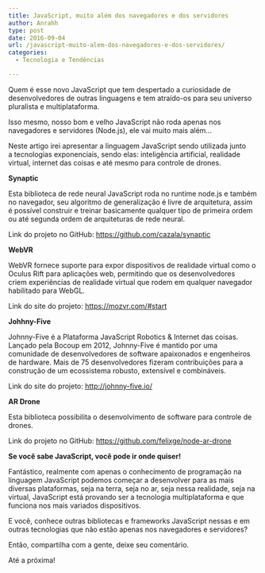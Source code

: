 ```yaml
---
title: JavaScript, muito além dos navegadores e dos servidores
author: Anrahh
type: post
date: 2016-09-04
url: /javascript-muito-alem-dos-navegadores-e-dos-servidores/
categories:
  - Tecnologia e Tendências

---
```

Quem é esse novo JavaScript que tem despertado a curiosidade de desenvolvedores de outras linguagens e tem atraído-os para seu universo pluralista e multiplataforma.

Isso mesmo, nosso bom e velho JavaScript não roda apenas nos navegadores e servidores (Node.js), ele vai muito mais além&#8230;

Neste artigo irei apresentar a linguagem JavaScript sendo utilizada junto a tecnologias exponenciais, sendo elas: inteligência artificial, realidade virtual, internet das coisas e até mesmo para controle de drones.

**Synaptic**

Esta biblioteca de rede neural JavaScript roda no runtime node.js e também no navegador, seu algoritmo de generalização é livre de arquitetura, assim é possível construir e treinar basicamente qualquer tipo de primeira ordem ou até segunda ordem de arquiteturas de rede neural.

Link do projeto no GitHub: https://github.com/cazala/synaptic

**WebVR**

WebVR fornece suporte para expor dispositivos de realidade virtual como o Oculus Rift para aplicações web, permitindo que os desenvolvedores criem experiências de realidade virtual que rodem em qualquer navegador habilitado para WebGL.

Link do site do projeto: https://mozvr.com/#start

**Johhny-Five**

Johnny-Five é a Plataforma JavaScript Robotics & Internet das coisas. Lançado pela Bocoup em 2012, Johnny-Five é mantido por uma comunidade de desenvolvedores de software apaixonados e engenheiros de hardware. Mais de 75 desenvolvedores fizeram contribuições para a construção de um ecossistema robusto, extensível e combináveis.

Link do site do projeto: http://johnny-five.io/

**AR Drone**

Esta biblioteca possibilita o desenvolvimento de software para controle de drones.

Link do projeto no GitHub: https://github.com/felixge/node-ar-drone

**Se você sabe JavaScript, você pode ir onde quiser!**

Fantástico, realmente com apenas o conhecimento de programação na linguagem JavaScript podemos começar a desenvolver para as mais diversas plataformas, seja na terra, seja no ar, seja nessa realidade, seja na virtual, JavaScript está provando ser a tecnologia multiplataforma e que funciona nos mais variados dispositivos.

E você, conhece outras bibliotecas e frameworks JavaScript nessas e em outras tecnologias que não estão apenas nos navegadores e servidores?

Então, compartilha com a gente, deixe seu comentário.

Até a próxima!